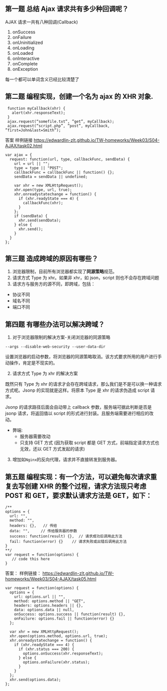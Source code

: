 ## 第一题 总结 Ajax 请求共有多少种回调呢？

AJAX 请求一共有八种回调(Callback)

1. onSuccess
2. onFailure
3. onUninitialized
4. onLoading
5. onLoaded
6. onInteractive
7. onComplete
8. onException

每一个都可以单词含义已经比较清楚了

## 第二题 编程实现，创建一个名为 ajax 的 XHR 对象.

```
 function myCallback(xhr) {
   alert(xhr.responseText);
 }
 ajax.request(“somefile.txt”, ”get”, myCallback);
 ajax.request(“script.php”, ”post”, myCallback, ”first=John&last=Smith”);
```

答案
样例链接 <https://edwardlin-zlt.github.io/TW-homeworks/Week03/S04-AJAX/task02.html>

```
var ajax = {
  request: function(url, type, callbackFunc, sendData) {
    url = url || "";
    type = type || "POST";
    callbackFunc = callbackFunc || function() {};
    sendData = sendData || undefined;

    var xhr = new XMLHttpRequest();
    xhr.open(type, url, true);
    xhr.onreadystatechange = function() {
      if (xhr.readyState === 4) {
        callbackFunc(xhr);
      }
    };
    if (sendData) {
      xhr.send(sendData);
    } else {
      xhr.send();
    }
  }
};
```

## 第三题 造成跨域的原因有哪些？

1. 浏览器限制，目前所有浏览器都实现了**同源策略**规范。
2. 请求方式 Type 为 xhr。如果非 xhr，如 json，script 则也不会存在跨域问题
3. 请求方与服务方的源不同，即跨域，包括：

- 协议不同
- 域名不同
- 端口不同

## 第四题 有哪些办法可以解决跨域？

1. 对于浏览器限制的解决方案-关闭浏览器的同源策略

```
--args --disable-web-security --user-data-dir
```

设置浏览器的启动参数，将浏览器的同源策略取消。该方式要求所用的用户进行手动操作，肯定是不现实的。

2. 请求方式 Type 为 xhr 的解决方案

既然只有 Type 为 xhr 的请求才会存在跨域请求，那么我们是不是可以换一种请求方式呢。Jsonp 的实现就是这样。将原本 Type 是 xhr 的请求伪造成 script 请求。

Jsonp 的请求路径后面会自动带上 callback 参数，服务端可据此判断是否是 jsonp 请求，将返回值以 script 的形式进行封装。且服务端需要进行相应的改动。

- 弊端:
  - 服务器需要改动
  - 只支持 GET 方式 (因为获取 script 都是 GET 方式，前端指定请求方式也无效，还以 GET 方式发起的请求)

3. 增加如`Nginx`的反向代理，请求并不直接转发到服务器。

## 第五题 编程实现：有一个方法，可以避免每次请求重复去写创建 XHR 的整个过程，请求方法现只考虑 POST 和 GET，要求默认请求方法是 GET，如下：

```
/**
options = {
  url: "",
  method: "",
  headers: {},   // 传给
  data: "",     // 传给服务器的参数
  success: function(result) {},  // 请求成功后调用此方法
  fail: function(error) {}    // 请求失败或出错后调用此方法
}
**/
var request = function(options) {
   // code this here
}
```

答案：
样例链接： <https://edwardlin-zlt.github.io/TW-homeworks/Week03/S04-AJAX/task05.html>

```
var request = function(options) {
  options = {
    url: options.url || "",
    method: options.method || "GET",
    headers: options.headers || {},
    data: options.data || null,
    onSuccess: options.success || function(result) {},
    onFailure: options.fail || function(error) {}
  };

  var xhr = new XMLHttpRequest();
  xhr.open(options.method, options.url, true);
  xhr.onreadystatechange = function() {
    if (xhr.readyState === 4) {
      if (xhr.status === 200) {
        options.onSuccess(xhr.responseText);
      } else {
        options.onFailure(xhr.status);
      }
    }
  };
  xhr.send(options.data);
};
```
